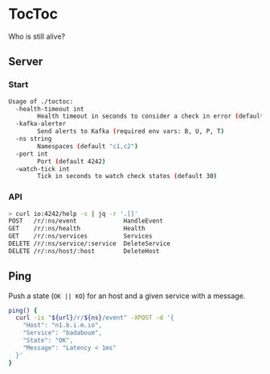 # TocToc

Who is still alive?

## Server

### Start

```bash
Usage of ./toctoc:
  -health-timeout int
        Health timeout in seconds to consider a check in error (default 30)
  -kafka-alerter
        Send alerts to Kafka (required env vars: B, U, P, T)
  -ns string
        Namespaces (default "c1,c2")
  -port int
        Port (default 4242)
  -watch-tick int
        Tick in seconds to watch check states (default 30)
```

### API

```bash
> curl io:4242/help -s | jq -r '.[]'
POST   /r/:ns/event             HandleEvent
GET    /r/:ns/health            Health
GET    /r/:ns/services          Services
DELETE /r/:ns/service/:service  DeleteService
DELETE /r/:ns/host/:host        DeleteHost
```

## Ping

Push a state (`OK || KO`) for an host and a given service with a message.

```bash
ping() {
  curl -is "${url}/r/${ns}/event" -XPOST -d '{
    "Host": "n1.b.i.m.io",
    "Service": "badaboum",
    "State": "OK",
    "Message": "Latency < 1ms"
  }'
}
```